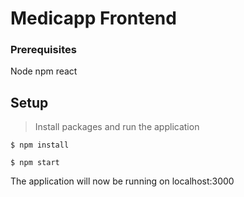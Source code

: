 # Medicapp Frontend

### Prerequisites

Node
npm
react

## Setup

> Install packages and run the application

```shell
$ npm install
```
```shell
$ npm start
```

The application will now be running on localhost:3000
